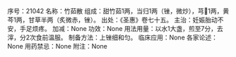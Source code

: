 序号：21042
名称：竹茹散
组成：甜竹茹1两，当归1两（锉，微炒），芎1两，黄芩1两，甘草半两（炙微赤，锉）。
出处：《圣惠》卷七十五。
主治：妊娠胎动不安，手足烦疼。
加减：None
功效：None
用法用量：以水1大盏，煎至7分，去滓，分2次食前温服。
制备方法：上锉细和匀。
临床应用：None
各家论述：None
用药禁忌：None
附注：None
